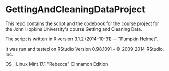 # GettingAndCleaningDataProject
This repo contains the script and the codebook for the course project for the John Hopkins University's course Getting and Cleaning Data.

The script is written in R version 3.1.2 (2014-10-31) -- "Pumpkin Helmet".

It was run and tested on RStudio Version 0.98.1091 – © 2009-2014 RStudio, Inc.

OS - Linux Mint 17.1 "Rebecca" Cinnamon Edition

